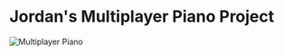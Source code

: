 # Jordan's Multiplayer Piano Project
![Multiplayer Piano](https://img.shields.io/static/v1?url=https://iksdee.xyz/mpp/&label=Status&message=W.I.P.&color=lightgreen&style=for-the-badge)

